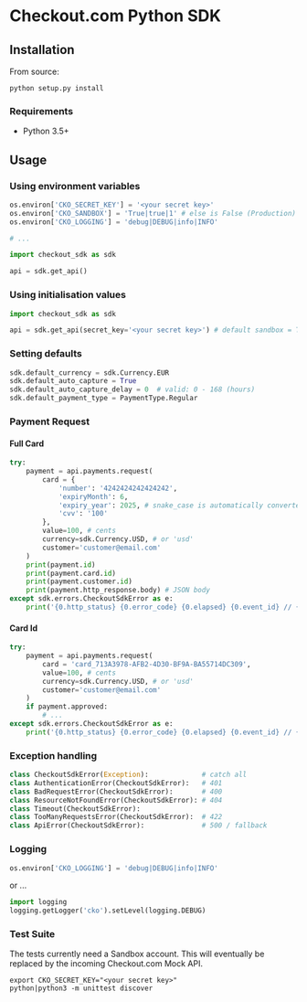 # Checkout.com Python SDK

## Installation

From source:

    python setup.py install

### Requirements

* Python 3.5+

## Usage

### Using environment variables

``` python
os.environ['CKO_SECRET_KEY'] = '<your secret key>'
os.environ['CKO_SANDBOX'] = 'True|true|1' # else is False (Production)
os.environ['CKO_LOGGING'] = 'debug|DEBUG|info|INFO'

# ...

import checkout_sdk as sdk

api = sdk.get_api()
```

### Using initialisation values

``` python
import checkout_sdk as sdk

api = sdk.get_api(secret_key='<your secret key>') # default sandbox = True
```

### Setting defaults

``` python
sdk.default_currency = sdk.Currency.EUR
sdk.default_auto_capture = True
sdk.default_auto_capture_delay = 0  # valid: 0 - 168 (hours)
sdk.default_payment_type = PaymentType.Regular
```

### Payment Request

#### Full Card

``` python
try:
    payment = api.payments.request(
        card = {
            'number': '4242424242424242',
            'expiryMonth': 6,
            'expiry_year': 2025, # snake_case is automatically converted
            'cvv': '100'
        },
        value=100, # cents
        currency=sdk.Currency.USD, # or 'usd'
        customer='customer@email.com'
    )
    print(payment.id)
    print(payment.card.id)
    print(payment.customer.id)
    print(payment.http_response.body) # JSON body
except sdk.errors.CheckoutSdkError as e:
    print('{0.http_status} {0.error_code} {0.elapsed} {0.event_id} // {0.message}'.format(e))
```

#### Card Id

``` python
try:
    payment = api.payments.request(
        card = 'card_713A3978-AFB2-4D30-BF9A-BA55714DC309',
        value=100, # cents
        currency=sdk.Currency.USD, # or 'usd'
        customer='customer@email.com'
    )
    if payment.approved:
        # ...
except sdk.errors.CheckoutSdkError as e:
    print('{0.http_status} {0.error_code} {0.elapsed} {0.event_id} // {0.message}'.format(e))
```

### Exception handling

``` python
class CheckoutSdkError(Exception):             # catch all
class AuthenticationError(CheckoutSdkError):   # 401
class BadRequestError(CheckoutSdkError):       # 400
class ResourceNotFoundError(CheckoutSdkError): # 404
class Timeout(CheckoutSdkError):
class TooManyRequestsError(CheckoutSdkError):  # 422
class ApiError(CheckoutSdkError):              # 500 / fallback
```

### Logging

```python
os.environ['CKO_LOGGING'] = 'debug|DEBUG|info|INFO'
```

or ...

```python
import logging
logging.getLogger('cko').setLevel(logging.DEBUG)
```

### Test Suite

The tests currently need a Sandbox account. This will eventually be replaced by the incoming Checkout.com Mock API.

```
export CKO_SECRET_KEY="<your secret key>"
python|python3 -m unittest discover
```